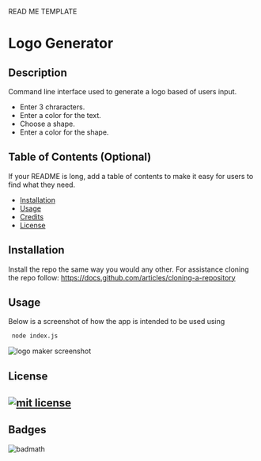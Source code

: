 READ ME TEMPLATE 

# Logo Generator 

## Description

Command line interface used to generate a logo based of users input.
- Enter 3 chraracters.
- Enter a color for the text.
- Choose a shape.
- Enter a color for the shape.

## Table of Contents (Optional)

If your README is long, add a table of contents to make it easy for users to find what they need.

- [Installation](#installation)
- [Usage](#usage)
- [Credits](#credits)
- [License](#license)

## Installation

Install the repo the same way you would any other.
For assistance cloning the repo follow: https://docs.github.com/articles/cloning-a-repository

## Usage

Below is a screenshot of how the app is intended to be used using 
```md
 node index.js 
```

![logo maker screenshot](./assets/images/Screenshot%202024-05-05%20at%205.28.41 PM.png)



## License
[![mit license](https://img.shields.io/badge/License-MIT-yellow.svg)](https://opensource.org/licenses/MIT)
---


## Badges

![badmath](https://img.shields.io/github/languages/top/lernantino/badmath)



